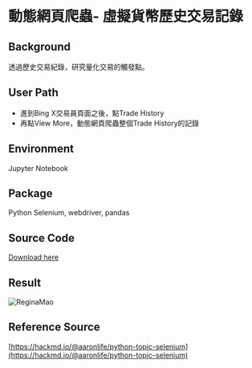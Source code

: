 # 動態網頁爬蟲- 虛擬貨幣歷史交易記錄 

## Background
透過歷史交易紀錄，研究量化交易的觸發點。

## User Path
* 進到Bing X交易員頁面之後，點Trade History
* 再點View More，動態網頁爬蟲整個Trade History的記錄

## Environment
Jupyter Notebook 

## Package
Python Selenium, webdriver, pandas

## Source Code
[Download here](https://github.com/reginamao/pythonwebcrawler/blob/main/Bing%20X_Trade%20History%20by%20Selenium.ipynb)

## Result
![ReginaMao](https://imgur.com/aaxVuem.png "Tradehistory")

## Reference Source
[https://hackmd.io/@aaronlife/python-topic-selenium](https://hackmd.io/@aaronlife/python-topic-selenium)
